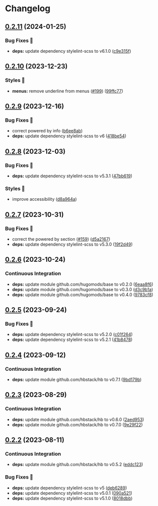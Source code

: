 # Changelog

## [0.2.11](https://github.com/hbstack/footer/compare/v0.2.10...v0.2.11) (2024-01-25)


### Bug Fixes 🐞

* **deps:** update dependency stylelint-scss to v6.1.0 ([c9e315f](https://github.com/hbstack/footer/commit/c9e315f553d0883b1f75e5df8b0cad4672038cb7))

## [0.2.10](https://github.com/hbstack/footer/compare/v0.2.9...v0.2.10) (2023-12-23)


### Styles 🎨

* **menus:** remove underline from menus ([#199](https://github.com/hbstack/footer/issues/199)) ([99ffc77](https://github.com/hbstack/footer/commit/99ffc774576c3478173b9683df2cdb2ce31264d3))

## [0.2.9](https://github.com/hbstack/footer/compare/v0.2.8...v0.2.9) (2023-12-16)


### Bug Fixes 🐞

* correct powered by info ([b6ee8ab](https://github.com/hbstack/footer/commit/b6ee8ab227d09aba9de6e86eb65da05d422430e3))
* **deps:** update dependency stylelint-scss to v6 ([418be54](https://github.com/hbstack/footer/commit/418be54f294f92b52e6f566759d5f57bc7c1afd6))

## [0.2.8](https://github.com/hbstack/footer/compare/v0.2.7...v0.2.8) (2023-12-03)


### Bug Fixes 🐞

* **deps:** update dependency stylelint-scss to v5.3.1 ([47bb619](https://github.com/hbstack/footer/commit/47bb6197e03fcb36d7c092c1685412e7986950f3))


### Styles 🎨

* improve accessibility ([d8a964a](https://github.com/hbstack/footer/commit/d8a964a7c4d060cd55aea9082343b4a4635a1b79))

## [0.2.7](https://github.com/hbstack/footer/compare/v0.2.6...v0.2.7) (2023-10-31)


### Bug Fixes 🐞

* correct the powered by section ([#159](https://github.com/hbstack/footer/issues/159)) ([d5a2167](https://github.com/hbstack/footer/commit/d5a21679914671278431f057e83499fd2ebab7b8))
* **deps:** update dependency stylelint-scss to v5.3.0 ([19f2d49](https://github.com/hbstack/footer/commit/19f2d4938a314cf3a7b42d91ab1ded21e3a1adf4))

## [0.2.6](https://github.com/hbstack/footer/compare/v0.2.5...v0.2.6) (2023-10-24)


### Continuous Integration

* **deps:** update module github.com/hugomods/base to v0.2.0 ([6eaa8f6](https://github.com/hbstack/footer/commit/6eaa8f6da66ff75bdfbfaaedca5316c2100c5585))
* **deps:** update module github.com/hugomods/base to v0.3.0 ([d3c9b1a](https://github.com/hbstack/footer/commit/d3c9b1a4ebb1a36341a361d66d240758c1308725))
* **deps:** update module github.com/hugomods/base to v0.4.0 ([9783cf8](https://github.com/hbstack/footer/commit/9783cf8eddf7282529f37340bcca9dedbe60c647))

## [0.2.5](https://github.com/hbstack/footer/compare/v0.2.4...v0.2.5) (2023-09-24)


### Bug Fixes 🐞

* **deps:** update dependency stylelint-scss to v5.2.0 ([c01f264](https://github.com/hbstack/footer/commit/c01f264ace00fa4deb6bce546ad6c454304e3c77))
* **deps:** update dependency stylelint-scss to v5.2.1 ([41b8478](https://github.com/hbstack/footer/commit/41b84784d87a319aaee39db9f1195888de64b547))

## [0.2.4](https://github.com/hbstack/footer/compare/v0.2.3...v0.2.4) (2023-09-12)


### Continuous Integration

* **deps:** update module github.com/hbstack/hb to v0.7.1 ([9bd179b](https://github.com/hbstack/footer/commit/9bd179b0b95f49a1c0172e975d8cdcb46f764519))

## [0.2.3](https://github.com/hbstack/footer/compare/v0.2.2...v0.2.3) (2023-08-29)


### Continuous Integration

* **deps:** update module github.com/hbstack/hb to v0.6.0 ([2aed953](https://github.com/hbstack/footer/commit/2aed95322763fd282b6833043eddc12483fa37b1))
* **deps:** update module github.com/hbstack/hb to v0.7.0 ([9e29f22](https://github.com/hbstack/footer/commit/9e29f2273083c6165e085f865be03a059c31c465))

## [0.2.2](https://github.com/hbstack/footer/compare/v0.2.1...v0.2.2) (2023-08-11)


### Continuous Integration

* **deps:** update module github.com/hbstack/hb to v0.5.2 ([eddc123](https://github.com/hbstack/footer/commit/eddc12315d31c5631c09864487d0f2d0387d39e9))


### Bug Fixes 🐞

* **deps:** update dependency stylelint-scss to v5 ([deb6289](https://github.com/hbstack/footer/commit/deb62894a20f2af763c6b1a95be6e84cf80f9629))
* **deps:** update dependency stylelint-scss to v5.0.1 ([090a521](https://github.com/hbstack/footer/commit/090a5210000f5a2091e415706fc30de3f4e349f1))
* **deps:** update dependency stylelint-scss to v5.1.0 ([8018dbb](https://github.com/hbstack/footer/commit/8018dbb1ccdbb642966831018eb27a181b93c066))
